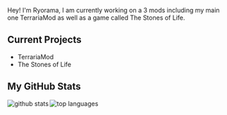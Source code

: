 Hey! I'm Ryorama, I am currently working on a 3 mods including my main one TerrariaMod as well as a game called The Stones of Life.

## Current Projects

* TerrariaMod
* The Stones of Life

## My GitHub Stats

<img align="left" alt="github stats" src="https://github-readme-stats.vercel.app/api?username=ryorama&count_private=true&include_all_commits=true&show_icons=true&theme=algolia" />
  <img align="left" alt="top languages" src="https://github-readme-stats.vercel.app/api/top-langs/?username=ryorama&layout=compact&theme=algolia" />
</a>
